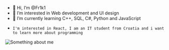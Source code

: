- 👋 Hi, I’m @Fr1k1
- 👀 I’m interested in Web development and UI design
- 🌱 I’m currently learning C++, SQL, C#, Python and JavaScript
-     I'm interested in React, I am an IT student from Croatia and i want to learn more about programming


![Something about me](https://github-readme-stats.vercel.app/api?username=Fr1k1&&show_icons=true&title_color=ffffff&icon_color=bb2acf&text_color=daf7dc&bg_color=151515)

<!---
Fr1k1/Fr1k1 is a ✨ special ✨ repository because its `README.md` (this file) appears on your GitHub profile.
You can click the Preview link to take a look at your changes.
--->
